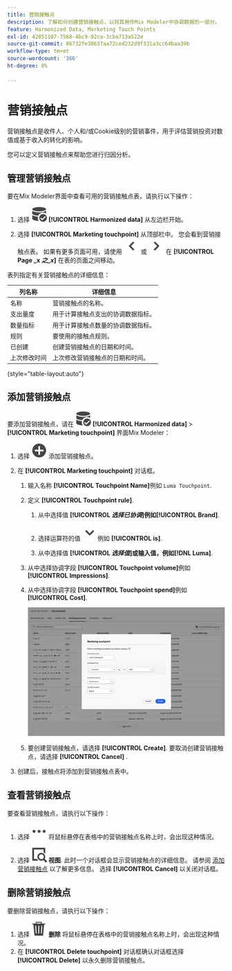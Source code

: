 ```yaml
---
title: 营销接触点
description: 了解如何创建营销接触点，以将其用作Mix Modeler中协调数据的一部分。
feature: Harmonized Data, Marketing Touch Points
exl-id: 42851107-7568-4bc9-92ca-3cba713a522e
source-git-commit: 86732fe30637aa72ced232d9f331a3cc64baa39b
workflow-type: tm+mt
source-wordcount: '366'
ht-degree: 0%

---
```


# 营销接触点

营销接触点是收件人、个人和/或Cookie级别的营销事件，用于评估营销投资对数值或基于收入的转化的影响。

您可以定义营销接触点来帮助您进行归因分析。

## 管理营销接触点

要在Mix Modeler界面中查看可用的营销接触点表，请执行以下操作：

1. 选择 ![数据搜索](../assets/icons/DataCheck.svg) **[!UICONTROL Harmonized data]** 从左边栏开始。

1. 选择 **[!UICONTROL Marketing touchpoint]** 从顶部栏中。 您会看到营销接触点表。 如果有更多页面可用，请使用 ![向左箭头](../assets/icons/ChevronLeft.svg) 或 ![向右箭头](../assets/icons/ChevronRight.svg) 在 **[!UICONTROL Page _x _之_x_]** 在表的页面之间移动。

表列指定有关营销接触点的详细信息：

| 列名称 | 详细信息 |
| --- | ---|
| 名称 | 营销接触点的名称。 |
| 支出量度 | 用于计算接触点支出的协调数据指标。 |
| 数量指标 | 用于计算接触点数量的协调数据指标。 |
| 规则 | 要使用的接触点规则。 |
| 已创建 | 创建营销接触点的日期和时间。 |
| 上次修改时间 | 上次修改营销接触点的日期和时间。 |

{style="table-layout:auto"}

## 添加营销接触点

要添加营销接触点，请在 ![数据搜索](../assets/icons/DataCheck.svg) **[!UICONTROL Harmonized data]** > **[!UICONTROL Marketing touchpoint]** 界面Mix Modeler：

1. 选择 ![添加](../assets/icons/AddCircle.svg) 添加营销接触点。

1. 在 **[!UICONTROL Marketing touchpoint]** 对话框。

   1. 输入名称 **[!UICONTROL Touchpoint Name]**&#x200B;例如 `Luma Touchpoint`.

   1. 定义 **[!UICONTROL Touchpoint rule]**.

      1. 从中选择值 **[!UICONTROL *选择已协调&#x200B;*]**例如&#x200B;**[!UICONTROL Brand]**.

      1. 选择运算符的值 ![V形](../assets/icons/ChevronDown.svg)例如 **[!UICONTROL is]**.

      1. 从中选择值 **[!UICONTROL *选择值&#x200B;*]**或输入值，例如&#x200B;**[!DNL Luma]**.

   1. 从中选择协调字段 **[!UICONTROL Touchpoint volume]**&#x200B;例如 **[!UICONTROL Impressions]**.

   1. 从中选择协调字段 **[!UICONTROL Touchpoint spend]**&#x200B;例如 **[!UICONTROL Cost]**.

      ![营销接触点](../assets/create-touchpoint.png)

   1. 要创建营销接触点，请选择 **[!UICONTROL Create]**. 要取消创建营销接触点，请选择 **[!UICONTROL Cancel]** .

1. 创建后，接触点将添加到营销接触点表中。


## 查看营销接触点

要查看营销接触点，请执行以下操作：

1. 选择 ![更多](../assets/icons/More.svg) 将鼠标悬停在表格中的营销接触点名称上时，会出现这种情况。

1. 选择 ![视图](../assets/icons/ViewDetail.svg) **视图**. 此时一个对话框会显示营销接触点的详细信息。 请参阅 [添加营销接触点](#add-a-marketing-touchpoint) 以了解更多信息。 选择 **[!UICONTROL Cancel]** 以关闭对话框。


## 删除营销接触点

要删除营销接触点，请执行以下操作：

1. 选择 ![删除](../assets/icons/Delete.svg) **删除** 将鼠标悬停在表格中的营销接触点名称上时，会出现这种情况。
1. 在 **[!UICONTROL Delete touchpoint]** 对话框确认对话框选择 **[!UICONTROL Delete]** 以永久删除营销接触点。

